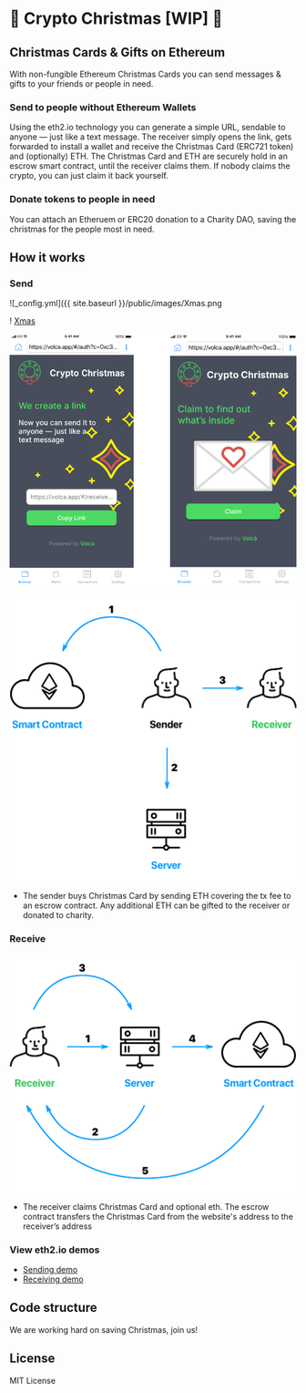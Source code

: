 # 🎁 Crypto Christmas [WIP] 🎺


## Christmas Cards & Gifts on Ethereum

With non-fungible Ethereum Christmas Cards you can send messages & gifts to your friends or people in need. 

### Send to people without Ethereum Wallets

Using the eth2.io technology you can generate a simple URL, sendable to anyone — just like a text message. 
The receiver simply opens the link, gets forwarded to install a wallet and receive the Christmas Card (ERC721 token) and (optionally) ETH. The Christmas Card and ETH are securely hold in an escrow smart contract, until the receiver claims them. If nobody claims the crypto, you can just claim it back yourself.

### Donate tokens to people in need

You can attach an Etheruem or ERC20 donation to a Charity DAO, saving the christmas for the people most in need.

## How it works

### Send




![_config.yml]({{ site.baseurl }}/public/images/Xmas.png

! [Xmas](/public/Xmas.png)      

![Send](/public/Xmas.png)

![Send](/public/eth2phone_send.png)

- The sender buys Christmas Card by sending ETH covering the tx fee to an escrow contract. Any additional ETH can be gifted to the receiver or donated to charity.


### Receive
![Receive](/public/eth2phone_receive.png)

- The receiver claims Christmas Card and optional eth. The escrow contract transfers the Christmas Card from the website's address to the receiver’s address

### View eth2.io demos
* [Sending demo](https://www.youtube.com/watch?v=FeqQyFrmptA)
* [Receiving demo](https://www.youtube.com/watch?v=qp3kkXKIHP8)

## Code structure

We are working hard on saving Christmas, join us!

## License

MIT License
